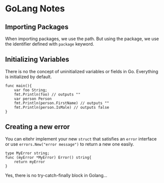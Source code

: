 # GoLang Notes

## Importing Packages
When importing packages, we use the path. But using the package, we use the identifier defined with `package` keyword.

## Initializing Variables
There is no the concept of uninitialized variables or fields in Go. Everything is initialized by default.

```
func main(){
    var foo String;
    fmt.Println(foo) // outputs ""
    var person Person
    fmt.Println(person.FirstName) // outputs ""
    fmt.Println(person.IsMale) // outputs false
}
```

## Creating a new error

You can eitehr implement your new `struct` that satisfies an `error` interface or use `errors.New("error message")` to return a new one easily.

```
type MyError string;
func (myError *MyError) Error() string{
    return myError
}
```

Yes, there is no try-catch-finally block in Golang...